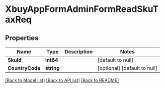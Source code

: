 # XbuyAppFormAdminFormReadSkuTaxReq

## Properties
Name | Type | Description | Notes
------------ | ------------- | ------------- | -------------
**SkuId** | **int64** |  | [default to null]
**CountryCode** | **string** |  | [optional] [default to null]

[[Back to Model list]](../README.md#documentation-for-models) [[Back to API list]](../README.md#documentation-for-api-endpoints) [[Back to README]](../README.md)

